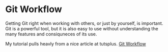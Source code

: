 # Git Workflow
Getting Git right when working with others, or just by yourself, is important.
Git is a powerful tool, but it is also easy to use without understanding the
many features and consiquneces of its use. 


My tutorial pulls heavly from a nice article at tutsplus. 
[Git Workflow](https://code.tutsplus.com/tutorials/focusing-on-a-team-workflow-with-git--cms-22514) 
